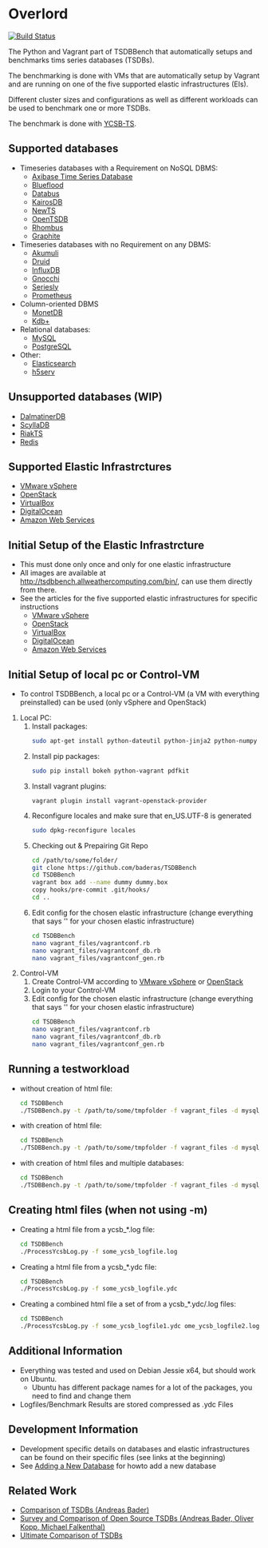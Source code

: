 # Overlord
[![Build Status](https://api.travis-ci.org/TSDBBench/TSDBBench.svg?branch=master)](https://travis-ci.org/TSDBBench/TSDBBench)

The Python and Vagrant part of TSDBBench that automatically setups and benchmarks tims series databases (TSDBs).

The benchmarking is done with VMs that are automatically setup by Vagrant and are running on one of the five supported elastic infrastructures (EIs).

Different cluster sizes and configurations as well as different workloads can be used to benchmark one or more TSDBs.

The benchmark is done with [YCSB-TS](https://github.com/TSDBBench/YCSB-TS).

## Supported databases
* Timeseries databases with a Requirement on NoSQL DBMS:
  * [Axibase Time Series Database](docs/tsdb/axibase.md)
  * [Blueflood](docs/tsdb/blueflood.md)
  * [Databus](docs/tsdb/databus.md)
  * [KairosDB](docs/tsdb/kairosdb.md)
  * [NewTS](docs/tsdb/newts.md)
  * [OpenTSDB](docs/tsdb/opentsdb.md)
  * [Rhombus](docs/tsdb/rhombus.md)
  * [Graphite](docs/tsdb/graphite.md)
* Timeseries databases with no Requirement on any DBMS:
  * [Akumuli](docs/tsdb/akumuli.md)
  * [Druid](docs/tsdb/druid.md)
  * [InfluxDB](docs/tsdb/influxdb.md)
  * [Gnocchi](docs/tsdb/gnocchi.md)
  * [Seriesly](docs/tsdb/seriesly.md)
  * [Prometheus](docs/tsdb/prometheus.md)
* Column-oriented DBMS
  * [MonetDB](docs/tsdb/monetdb.md)
  * [Kdb+](docs/tsdb/kdpplus.md)
* Relational databases:
  * [MySQL](docs/tsdb/mysql.md)
  * [PostgreSQL](docs/tsdb/postgresql.md)
* Other:
  * [Elasticsearch](docs/tsdb/elasticsearch.md)
  * [h5serv](docs/tsdb/h5serv.md)

## Unsupported databases (WIP)
*  [DalmatinerDB](docs/tsdb/dalmatinerdb.md)
*  [ScyllaDB](docs/tsdb/scylladb.md)
*  [RiakTS](docs/tsdb/riakts.md)
*  [Redis](docs/tsdb/redis.md)

## Supported Elastic Infrastrctures
* [VMware vSphere](docs/ei/vsphere.md)
* [OpenStack](docs/ei/openstack.md)
* [VirtualBox](docs/ei/virtualbox.md)
* [DigitalOcean](docs/ei/digitalocean.md)
* [Amazon Web Services](docs/ei/aws.md)

## Initial Setup of the Elastic Infrastrcture
* This must done only once and only for one elastic infrastructure
* All images are available at http://tsdbbench.allweathercomputing.com/bin/, can use them directly from there.
* See the articles for the five supported elastic infrastructures for specific instructions
    * [VMware vSphere](docs/ei/vsphere.md)
    * [OpenStack](docs/ei/openstack.md)
    * [VirtualBox](docs/ei/virtualbox.md)
    * [DigitalOcean](docs/ei/digitalocean.md)
    * [Amazon Web Services](docs/ei/aws.md)

## Initial Setup of local pc or Control-VM
* To control TSDBBench, a local pc or a Control-VM (a VM with everything preinstalled) can be used (only vSphere and OpenStack)
1. Local PC:
    1. Install packages:
        ```bash
        sudo apt-get install python-dateutil python-jinja2 python-numpy python-pandas python-flask python-redis python-requests python-six python-tornado python-werkzeug python-markupsafe python-greenlet python-zmq python-yaml python-pip wkhtmltopdf python-magic fabric vagrant zlib1g-dev zlib1g libxml2 libxml2-dev libxslt1.1 libxslt1-dev python-webcolors python-pyvmomi
        ```
    2. Install pip packages:
        ```bash
        sudo pip install bokeh python-vagrant pdfkit
        ```
    3. Install vagrant plugins:
        ```bashvagrant plugin install vagrant-vsphere
        vagrant plugin install vagrant-openstack-provider
        ```
    4. Reconfigure locales and make sure that en_US.UTF-8 is generated
        ```bash
        sudo dpkg-reconfigure locales
        ```
    5. Checking out & Prepairing Git Repo
        ```bash
        cd /path/to/some/folder/
        git clone https://github.com/baderas/TSDBBench
        cd TSDBBench
        vagrant box add --name dummy dummy.box
        copy hooks/pre-commit .git/hooks/
        cd ..
        ```
    6. Edit config for the chosen elastic infrastructure (change everything that says '' for your chosen elastic infrastructure)
        ```bash
        cd TSDBBench
        nano vagrant_files/vagrantconf.rb
        nano vagrant_files/vagrantconf_db.rb
        nano vagrant_files/vagrantconf_gen.rb
        ```
2. Control-VM
    1. Create Control-VM according to [VMware vSphere](docs/ei/vsphere.md) or [OpenStack](docs/ei/openstack.md)
    2. Login to your Control-VM
    3. Edit config for the chosen elastic infrastructure (change everything that says '' for your chosen elastic infrastructure)
        ```bash
        cd TSDBBench
        nano vagrant_files/vagrantconf.rb
        nano vagrant_files/vagrantconf_db.rb
        nano vagrant_files/vagrantconf_gen.rb
        ```

## Running a testworkload
 - without creation of html file:
    ```bash
    cd TSDBBench
    ./TSDBBench.py -t /path/to/some/tmpfolder -f vagrant_files -d mysql_cl1_rf1 --provider 'vsphere' -w "testworkloada" -l```
 - with creation of html file:
    ```bash
    cd TSDBBench
    ./TSDBBench.py -t /path/to/some/tmpfolder -f vagrant_files -d mysql_cl1_rf1 --provider 'vsphere' -w "testworkloada" -l -m```
 - with creation of html files and multiple databases:
    ```bash
    cd TSDBBench
    ./TSDBBench.py -t /path/to/some/tmpfolder -f vagrant_files -d mysql_cl1_rf1 postgresql_cl1_rf1 --provider 'vsphere' -w "testworkloada" -l -m --provider "vsphere"```
    
## Creating html files (when not using -m)
 - Creating a html file from a ycsb_*.log file:
    ```bash
    cd TSDBBench
    ./ProcessYcsbLog.py -f some_ycsb_logfile.log
    ```
 - Creating a html file from a ycsb_*.ydc file:
    ```bash
    cd TSDBBench
    ./ProcessYcsbLog.py -f some_ycsb_logfile.ydc
    ```
 - Creating a combined html file a set of from a ycsb_*.ydc/.log files:
    ```bash
    cd TSDBBench
    ./ProcessYcsbLog.py -f some_ycsb_logfile1.ydc ome_ycsb_logfile2.log ome_ycsb_logfile3.ydc ...
    ```
    
## Additional Information
* Everything was tested and used on Debian Jessie x64, but should work on Ubuntu.
    * Ubuntu has different package names for a lot of the packages, you need to find and change them
* Logfiles/Benchmark Results are stored compressed as .ydc Files 

## Development Information
* Development specific details on databases and elastic infrastructures can be found on their specific files (see links at the beginning)
* See [Adding a New Database](dev/adding_database.md) for howto add a new database

## Related Work
* [Comparison of TSDBs (Andreas Bader)](http://www2.informatik.uni-stuttgart.de/cgi-bin/NCSTRL/NCSTRL_view.pl?id=DIP-3729&mod=0&engl=0&inst=FAK)
* [Survey and Comparison of Open Source TSDBs (Andreas Bader, Oliver Kopp, Michael Falkenthal)](http://www2.informatik.uni-stuttgart.de/cgi-bin/NCSTRL/NCSTRL_view.pl?id=INPROC-2017-06&mod=0&engl=0&inst=IPVS)
* [Ultimate Comparison of TSDBs](https://tsdbbench.github.io/Ultimate-TSDB-Comparison/)
